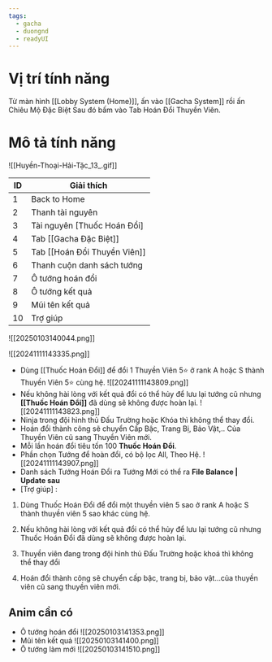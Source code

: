 ```yaml
---
tags:
  - gacha
  - duongnd
  - readyUI
---
```

# Vị trí tính năng
Từ màn hình [[Lobby System (Home)]], ấn vào [[Gacha System]] rồi ấn Chiêu Mộ Đặc Biệt Sau đó bấm vào Tab Hoán Đổi Thuyền Viên.

# Mô tả tính năng
![[Huyền-Thoại-Hải-Tặc_13_.gif]]

| ID  | Giải thích                   |
| --- | ---------------------------- |
| 1   | Back to Home                 |
| 2   | Thanh tài nguyên             |
| 3   | Tài nguyên [Thuốc Hoán Đổi]  |
| 4   | Tab [[Gacha Đặc Biệt]]       |
| 5   | Tab [[Hoán Đổi Thuyền Viên]] |
| 6   | Thanh cuộn danh sách tướng   |
| 7   | Ô tướng hoán đổi             |
| 8   | Ô tướng kết quả              |
| 9   | Mũi tên kết quả              |
| 10  | Trợ giúp                     |


![[20250103140044.png]]



![[20241111143335.png]]
- Dùng [[Thuốc Hoán Đổi]] để đổi 1 Thuyền Viên 5⭐ ở rank A hoặc S thành Thuyền Viên 5⭐ cùng hệ.
![[20241111143809.png]]
- Nếu không hài lòng với kết quả đổi có thể hủy để lưu lại tướng cũ nhưng **[[Thuốc Hoán Đổi]]** đã dùng sẽ không được hoàn lại.
![[20241111143823.png]]
- Ninja trong đội hình thủ Đấu Trường hoặc Khóa thì không thể thay đổi.
- Hoán đổi thành công sẽ chuyển Cấp Bậc, Trang Bị, Bảo Vật,.. Của Thuyền Viên cũ sang Thuyền Viên mới.
- Mỗi lần hoán đổi tiêu tốn 100 **Thuốc Hoán Đổi**.
- Phần chọn Tướng để hoàn đổi, có bộ lọc All, Theo Hệ.
![[20241111143907.png]]
- Danh sách Tướng Hoán Đổi ra Tướng Mới có thể ra **File Balance | Update sau** 
- [Trợ giúp] : 
1. Dùng Thuốc Hoán Đổi để đổi một thuyền viên 5 sao ở rank A hoặc S thành thuyền viên 5 sao khác cùng hệ.

2. Nếu không hài lòng với kết quả đổi có thể hủy để lưu lại tướng cũ nhưng Thuốc Hoán Đổi đã dùng sẽ không được hoàn lại.

3. Thuyền viên đang trong đội hình thủ Đấu Trường hoặc khoá thì không thể thay đổi

4. Hoán đổi thành công sẽ chuyển cấp bậc, trang bị, bảo vật...của thuyền viên cũ sang thuyền viên mới.
## Anim cần có
- Ô tướng hoán đổi ![[20250103141353.png]]
- Mũi tên kết quả ![[20250103141400.png]] 
- Ô tướng làm mới ![[20250103141510.png]] 